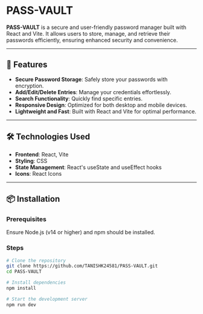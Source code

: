 # PASS-VAULT

**PASS-VAULT** is a secure and user-friendly password manager built with React and Vite. It allows users to store, manage, and retrieve their passwords efficiently, ensuring enhanced security and convenience.

---

## 🚀 Features

- **Secure Password Storage**: Safely store your passwords with encryption.
- **Add/Edit/Delete Entries**: Manage your credentials effortlessly.
- **Search Functionality**: Quickly find specific entries.
- **Responsive Design**: Optimized for both desktop and mobile devices.
- **Lightweight and Fast**: Built with React and Vite for optimal performance.

---

## 🛠️ Technologies Used

- **Frontend**: React, Vite
- **Styling**: CSS
- **State Management**: React's useState and useEffect hooks
- **Icons**: React Icons

---

## 📦 Installation

### Prerequisites

Ensure Node.js (v14 or higher) and npm should be installed.

### Steps

```bash
# Clone the repository
git clone https://github.com/TANISHK24581/PASS-VAULT.git
cd PASS-VAULT

# Install dependencies
npm install

# Start the development server
npm run dev
